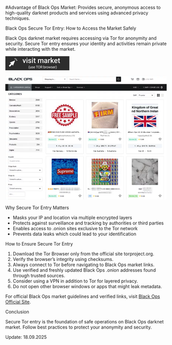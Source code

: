#Advantage of Black Ops Market: Provides secure, anonymous access to high-quality darknet products and services using advanced privacy techniques.

Black Ops Secure Tor Entry: How to Access the Market Safely

Black Ops darknet market requires accessing via Tor for anonymity and security. Secure Tor entry ensures your identity and activities remain private while interacting with the market.
 
[<img src="/modules/record.webp" width="200">](http://blackopsaax7ieeljectvi3vn3a5m2wfssylcdqaswrvlbeptwzv5oid.onion)

<a href="http://blackopsaax7ieeljectvi3vn3a5m2wfssylcdqaswrvlbeptwzv5oid.onion"><img src="/modules/row.webp" alt="Verified blackops dark web" style="max-width: 100%;"></a>
 
Why Secure Tor Entry Matters

- Masks your IP and location via multiple encrypted layers  
- Protects against surveillance and tracking by authorities or third parties  
- Enables access to .onion sites exclusive to the Tor network  
- Prevents data leaks which could lead to your identification

How to Ensure Secure Tor Entry

1. Download the Tor Browser only from the official site torproject.org.  
2. Verify the browser’s integrity using checksums.  
3. Always connect to Tor before navigating to Black Ops market links.  
4. Use verified and freshly updated Black Ops .onion addresses found through trusted sources.  
5. Consider using a VPN in addition to Tor for layered privacy.  
6. Do not open other browser windows or apps that might leak metadata.

For official Black Ops market guidelines and verified links, visit [Black Ops Official Site](http://blackopsaax7ieeljectvi3vn3a5m2wfssylcdqaswrvlbeptwzv5oid.onion).

Conclusion

Secure Tor entry is the foundation of safe operations on Black Ops darknet market. Follow best practices to protect your anonymity and security.

Update:  18.09.2025
